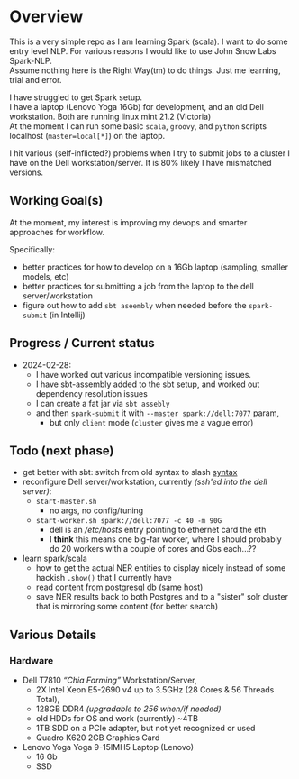 # Overview
This is a very simple repo as I am learning Spark (scala). I want to do some entry level NLP. For various reasons I would like to use John Snow Labs Spark-NLP.  
Assume nothing here is the Right Way(tm) to do things. Just me learning, trial and error.

I have struggled to get Spark setup.  
I have a laptop (Lenovo Yoga 16Gb) for development, and an old Dell workstation.  Both are running linux mint 21.2 (Victoria)  
At the moment I can run some basic `scala`, `groovy`, and `python` scripts localhost (`master=local[*]`) on the laptop.

I hit various (self-inflicted?) problems when I try to submit jobs to a cluster I have on the Dell workstation/server. It is 80% likely I have mismatched versions.

## Working Goal(s)
At the moment, my interest is improving my devops and smarter approaches for workflow.

Specifically:
* better practices for how to develop on a 16Gb laptop (sampling, smaller models, etc)
* better practices for submitting a job from the laptop to the dell server/workstation
* figure out how to add `sbt aseembly` when needed before the `spark-submit` (in Intellij)
  

## Progress / Current status
* 2024-02-28:
  * I have worked out various incompatible versioning issues. 
  * I have sbt-assembly added to the sbt setup, and worked out dependency resolution issues 
  * I can create a fat jar via `sbt assebly` 
  * and then `spark-submit` it with `--master spark://dell:7077` param, 
    * but only `client` mode (`cluster` gives me a vague error)

## Todo (next phase)
* get better with sbt: switch from old syntax to slash [syntax](https://www.scala-sbt.org/1.x/docs/Migrating-from-sbt-013x.html#slash) 
* reconfigure Dell server/workstation, currently _(ssh'ed into the dell server)_:
  * `start-master.sh` 
    * no args, no config/tuning
  * `start-worker.sh spark://dell:7077 -c 40 -m 90G`
    * dell is an _/etc/hosts_ entry pointing to ethernet card the eth
    * I **think** this means one big-far worker, where I should probably do 20 workers with a couple of cores and Gbs each...??
* learn spark/scala
  * how to get the actual NER entities to display nicely instead of some hackish `.show()` that I currently have
  * read content from postgresql db (same host)
  * save NER results back to both Postgres and to a "sister" solr cluster that is mirroring some content (for better search)

## Various Details
### Hardware
* Dell T7810 _“Chia Farming”_ Workstation/Server, 
  * 2X Intel Xeon E5-2690 v4 up to 3.5GHz (28 Cores & 56 Threads Total), 
  * 128GB DDR4 _(upgradable to 256 when/if needed)_
  * old HDDs for OS and work (currently) ~4TB 
  * 1TB SDD on a PCIe adapter, but not yet recognized or used
  * Quadro K620 2GB Graphics Card
* Lenovo Yoga Yoga 9-15IMH5 Laptop (Lenovo) 
  * 16 Gb
  * SSD

